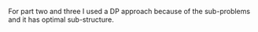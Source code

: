 For part two and three I used a DP approach because of the sub-problems and it has optimal sub-structure. 
